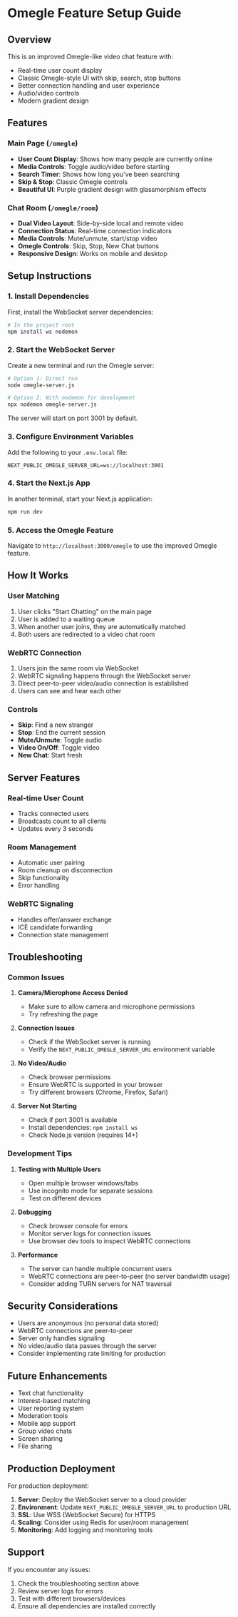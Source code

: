 # Omegle Feature Setup Guide

## Overview
This is an improved Omegle-like video chat feature with:
- Real-time user count display
- Classic Omegle-style UI with skip, search, stop buttons
- Better connection handling and user experience
- Audio/video controls
- Modern gradient design

## Features

### Main Page (`/omegle`)
- **User Count Display**: Shows how many people are currently online
- **Media Controls**: Toggle audio/video before starting
- **Search Timer**: Shows how long you've been searching
- **Skip & Stop**: Classic Omegle controls
- **Beautiful UI**: Purple gradient design with glassmorphism effects

### Chat Room (`/omegle/room`)
- **Dual Video Layout**: Side-by-side local and remote video
- **Connection Status**: Real-time connection indicators
- **Media Controls**: Mute/unmute, start/stop video
- **Omegle Controls**: Skip, Stop, New Chat buttons
- **Responsive Design**: Works on mobile and desktop

## Setup Instructions

### 1. Install Dependencies

First, install the WebSocket server dependencies:

```bash
# In the project root
npm install ws nodemon
```

### 2. Start the WebSocket Server

Create a new terminal and run the Omegle server:

```bash
# Option 1: Direct run
node omegle-server.js

# Option 2: With nodemon for development
npx nodemon omegle-server.js
```

The server will start on port 3001 by default.

### 3. Configure Environment Variables

Add the following to your `.env.local` file:

```env
NEXT_PUBLIC_OMEGLE_SERVER_URL=ws://localhost:3001
```

### 4. Start the Next.js App

In another terminal, start your Next.js application:

```bash
npm run dev
```

### 5. Access the Omegle Feature

Navigate to `http://localhost:3000/omegle` to use the improved Omegle feature.

## How It Works

### User Matching
1. User clicks "Start Chatting" on the main page
2. User is added to a waiting queue
3. When another user joins, they are automatically matched
4. Both users are redirected to a video chat room

### WebRTC Connection
1. Users join the same room via WebSocket
2. WebRTC signaling happens through the WebSocket server
3. Direct peer-to-peer video/audio connection is established
4. Users can see and hear each other

### Controls
- **Skip**: Find a new stranger
- **Stop**: End the current session
- **Mute/Unmute**: Toggle audio
- **Video On/Off**: Toggle video
- **New Chat**: Start fresh

## Server Features

### Real-time User Count
- Tracks connected users
- Broadcasts count to all clients
- Updates every 3 seconds

### Room Management
- Automatic user pairing
- Room cleanup on disconnection
- Skip functionality
- Error handling

### WebRTC Signaling
- Handles offer/answer exchange
- ICE candidate forwarding
- Connection state management

## Troubleshooting

### Common Issues

1. **Camera/Microphone Access Denied**
   - Make sure to allow camera and microphone permissions
   - Try refreshing the page

2. **Connection Issues**
   - Check if the WebSocket server is running
   - Verify the `NEXT_PUBLIC_OMEGLE_SERVER_URL` environment variable

3. **No Video/Audio**
   - Check browser permissions
   - Ensure WebRTC is supported in your browser
   - Try different browsers (Chrome, Firefox, Safari)

4. **Server Not Starting**
   - Check if port 3001 is available
   - Install dependencies: `npm install ws`
   - Check Node.js version (requires 14+)

### Development Tips

1. **Testing with Multiple Users**
   - Open multiple browser windows/tabs
   - Use incognito mode for separate sessions
   - Test on different devices

2. **Debugging**
   - Check browser console for errors
   - Monitor server logs for connection issues
   - Use browser dev tools to inspect WebRTC connections

3. **Performance**
   - The server can handle multiple concurrent users
   - WebRTC connections are peer-to-peer (no server bandwidth usage)
   - Consider adding TURN servers for NAT traversal

## Security Considerations

- Users are anonymous (no personal data stored)
- WebRTC connections are peer-to-peer
- Server only handles signaling
- No video/audio data passes through the server
- Consider implementing rate limiting for production

## Future Enhancements

- Text chat functionality
- Interest-based matching
- User reporting system
- Moderation tools
- Mobile app support
- Group video chats
- Screen sharing
- File sharing

## Production Deployment

For production deployment:

1. **Server**: Deploy the WebSocket server to a cloud provider
2. **Environment**: Update `NEXT_PUBLIC_OMEGLE_SERVER_URL` to production URL
3. **SSL**: Use WSS (WebSocket Secure) for HTTPS
4. **Scaling**: Consider using Redis for user/room management
5. **Monitoring**: Add logging and monitoring tools

## Support

If you encounter any issues:
1. Check the troubleshooting section above
2. Review server logs for errors
3. Test with different browsers/devices
4. Ensure all dependencies are installed correctly
